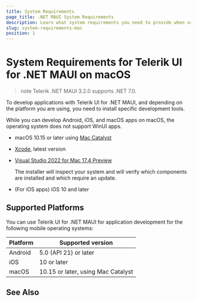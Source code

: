 ```yaml
---
title: System Requirements
page_title: .NET MAUI System Requirements
description: Learn what system requirements you need to provide when using any of the installation approaches for the Telerik UI for .NET MAUI library.
slug: system-requirements-mac
position: 1
---
```


# System Requirements for Telerik UI for .NET MAUI on macOS

>note Telerik .NET MAUI 3.2.0 supports .NET 7.0.

To develop applications with Telerik UI for .NET MAUI, and depending on the platform you are using, you need to install specific development tools.

While you can develop Android, iOS, and macOS apps on macOS, the operating system does not support WinUI apps.

* macOS 10.15 or later using [Mac Catalyst](https://developer.apple.com/mac-catalyst/)
* [Xcode](https://developer.apple.com/xcode), latest version
* [Visual Studio 2022 for Mac 17.4 Preview](https://learn.microsoft.com/en-us/dotnet/maui/get-started/installation)

  The installer will inspect your system and will verify which components are installed and which require an update.

* (For iOS apps) iOS 10 and later

## Supported Platforms

You can use Telerik UI for .NET MAUI for application development for the following mobile operating systems:

| Platform | Supported version |
| ------------- | --------------- |
| Android | 5.0 (API 21) or later |
| iOS | 10 or later |
| macOS | 10.15 or later, using Mac Catalyst |

## See Also
